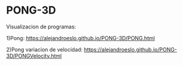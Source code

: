 # PONG-3D

Visualizacion de programas:

1)Pong: 
https://alejandroeslo.github.io/PONG-3D/PONG.html

2)Pong variacion de velocidad:
https://alejandroeslo.github.io/PONG-3D/PONGVelocity.html
